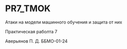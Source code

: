 # PR7_TMOK


Атаки на модели машинного обучения и защита от них

Практическая раболта 7

Аверьянов П. Д. ББМО-01-24
